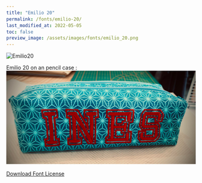 ```yaml
---
title: "Emilio 20"
permalink: /fonts/emilio-20/
last_modified_at: 2022-05-05
toc: false
preview_image: /assets/images/fonts/emilio_20.png
---
```

![Emilio20](/assets/images/fonts/emilio_20.png)

Emilio 20  on an pencil case :
![Emilio20_2](/assets/images/fonts/emilio20_2.jpg)

[Download Font License](https://github.com/inkstitch/inkstitch/tree/main/fonts/emilio_20/LICENSE)
